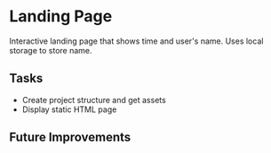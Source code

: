 # Landing Page
Interactive landing page that shows time and user's name. Uses local storage to store name.

## Tasks
- Create project structure and get assets
- Display static HTML page

## Future Improvements